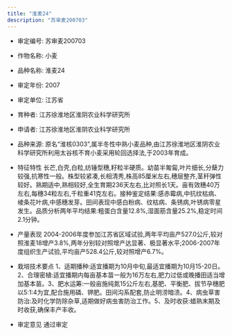 ```yaml
---
title: "淮麦24"
description: "苏审麦200703"
---
```

* 审定编号:  苏审麦200703

*  作物名称:  小麦

*  品种名称:  淮麦24

*  审定年份:  2007

*  审定单位:  江苏省

* 育种者:  江苏徐淮地区淮阴农业科学研究所

*  申请者:  江苏徐淮地区淮阴农业科学研究所

*  品种来源:  原名“淮核0303”,属半冬性中熟小麦品种,由江苏徐淮地区淮阴农业科学研究所利用太谷核不育小麦采用轮回选择法,于2003年育成。

*  特征特性
长芒,白壳,白粒,纺锤型穗,籽粒半硬质。幼苗半匍匐,叶片细长,分蘖力较强,抗寒性一般。株型较紧凑,长相清秀,株高85厘米左右,穗层整齐,茎秆弹性较好。熟期适中,熟相较好,全生育期236天左右,比对照长1天。亩有效穗40万左右,每穗34粒左右,千粒重41克左右。接种鉴定结果:感赤霉病,中抗纹枯病、棱条花叶病,中感穗发芽。田间表现中感白粉病、纹枯病、条锈病,叶锈病零星发生。品质分析两年平均结果:粗蛋白含量12.8%,湿面筋含量25.2%,稳定时间2.1分钟。

*  产量表现
2004-2006年度参加江苏省区域试验,两年平均亩产527.0公斤,较对照淮麦18增产3.8%,两年分别较对照增产达显著、极显著水平;2006-2007年度组织生产试验,平均亩产528.4公斤,较对照增产6.7%。

*  栽培技术要点
1、适期播种:适宜播期为10月中旬,最适宜播期为10月15-20日。2、合理密植:适宜播期内每亩基本苗一般为16万左右,肥力过低或晚播田适当增加基本苗。3、肥水运筹:一般亩施纯氮15公斤左右,基肥、平衡肥、拔节孕穗肥以5:1:4为宜,配合施用磷、钾肥。田间沟系配套,防止明涝暗渍。4、病虫草害防治:及时化学防除杂草,适期做好病虫害防治工作。5、及时收获:蜡熟末期及时收获,确保丰产丰收。

*  审定意见
通过审定
